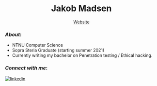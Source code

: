 <h1 align="center">Jakob Madsen</h1>
<div align="center">
    <a href="https://jakoblm.com/" target="_blank">Website</a>
</div>



### _About_:

- NTNU Computer Science
- Sopra Steria Graduate (starting summer 2021)
- Currently writing my bachelor on Penetration testing / Ethical hacking.


### _Connect with me_:
<a href="https://www.linkedin.com/in/jakoblm/" target="_blank">
    <img src=https://img.shields.io/badge/linkedin-%231E77B5.svg?&style=for-the-badge&logo=linkedin&logoColor=white alt=linkedin style="margin-bottom: 5px;" />
</a>  
